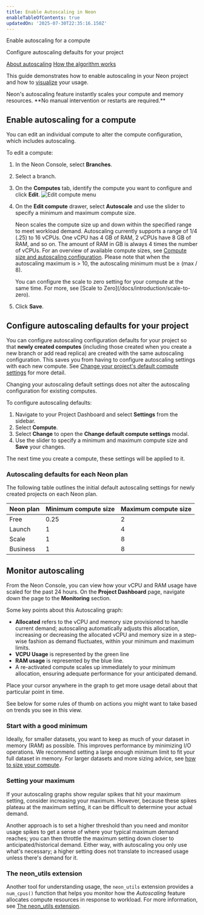 ```yaml
---
title: Enable Autoscaling in Neon
enableTableOfContents: true
updatedOn: '2025-07-30T22:35:16.150Z'
---
```


<InfoBlock>
<DocsList title="What you will learn:">
<p>Enable autoscaling for a compute</p>
<p>Configure autoscaling defaults for your project</p>
</DocsList>

<DocsList title="Related topics" theme="docs">
<a href="/docs/introduction/autoscaling">About autoscaling</a>
<a href="/docs/guides/autoscaling-algorithm">How the algorithm works</a>
</DocsList>
</InfoBlock>

This guide demonstrates how to enable autoscaling in your Neon project and how to [visualize](#monitor-autoscaling) your usage.

<Admonition type="tip" title="Did you know?">
Neon's autoscaling feature instantly scales your compute and memory resources. **No manual intervention or restarts are required.** 
</Admonition>

## Enable autoscaling for a compute

You can edit an individual compute to alter the compute configuration, which includes autoscaling.

To edit a compute:

1. In the Neon Console, select **Branches**.
1. Select a branch.
1. On the **Computes** tab, identify the compute you want to configure and click **Edit**.
   ![Edit compute menu](/docs/guides/autoscaling_edit.png)
1. On the **Edit compute** drawer, select **Autoscale** and use the slider to specify a minimum and maximum compute size.

   Neon scales the compute size up and down within the specified range to meet workload demand. Autoscaling currently supports a range of 1/4 (.25) to 16 vCPUs. One vCPU has 4 GB of RAM, 2 vCPUs have 8 GB of RAM, and so on. The amount of RAM in GB is always 4 times the number of vCPUs. For an overview of available compute sizes, see [Compute size and autoscaling configuration](/docs/manage/computes#compute-size-and-autoscaling-configuration). Please note that when the autoscaling maximum is > 10, the autoscaling minimum must be ≥ (max / 8).

   <Admonition type="note">
   You can configure the scale to zero setting for your compute at the same time. For more, see [Scale to Zero](/docs/introduction/scale-to-zero).
   </Admonition>

1. Click **Save**.

## Configure autoscaling defaults for your project

You can configure autoscaling configuration defaults for your project so that **newly created computes** (including those created when you create a new branch or add read replica) are created with the same autoscaling configuration. This saves you from having to configure autoscaling settings with each new compute. See [Change your project's default compute settings](/docs/manage/projects#change-your-projects-default-compute-settings) for more detail.

<Admonition type="note">
Changing your autoscaling default settings does not alter the autoscaling configuration for existing computes.
</Admonition>

To configure autoscaling defaults:

1. Navigate to your Project Dashboard and select **Settings** from the sidebar.
2. Select **Compute**.
3. Select **Change** to open the **Change default compute settings** modal.
4. Use the slider to specify a minimum and maximum compute size and **Save** your changes.

The next time you create a compute, these settings will be applied to it.

### Autoscaling defaults for each Neon plan

The following table outlines the initial default autoscaling settings for newly created projects on each Neon plan.

| **Neon plan** | **Minimum compute size** | **Maximum compute size** |
| ------------- | ------------------------ | ------------------------ |
| Free          | 0.25                     | 2                        |
| Launch        | 1                        | 4                        |
| Scale         | 1                        | 8                        |
| Business      | 1                        | 8                        |

## Monitor autoscaling

From the Neon Console, you can view how your vCPU and RAM usage have scaled for the past 24 hours. On the **Project Dashboard** page, navigate down the page to the **Monitoring** section.

Some key points about this Autoscaling graph:

- **Allocated** refers to the vCPU and memory size provisioned to handle current demand; autoscaling automatically adjusts this allocation, increasing or decreasing the allocated vCPU and memory size in a step-wise fashion as demand fluctuates, within your minimum and maximum limits.
- **VCPU Usage** is represented by the green line
- **RAM usage** is represented by the blue line.
- A re-activated compute scales up immediately to your minimum allocation, ensuring adequate performance for your anticipated demand.

Place your cursor anywhere in the graph to get more usage detail about that particular point in time.

See below for some rules of thumb on actions you might want to take based on trends you see in this view.

### Start with a good minimum

Ideally, for smaller datasets, you want to keep as much of your dataset in memory (RAM) as possible. This improves performance by minimizing I/O operations. We recommend setting a large enough minimum limit to fit your full dataset in memory. For larger datasets and more sizing advice, see [how to size your compute](/docs/manage/computes#how-to-size-your-compute).

### Setting your maximum

If your autoscaling graphs show regular spikes that hit your maximum setting, consider increasing your maximum. However, because these spikes plateau at the maximum setting, it can be difficult to determine your actual demand.

Another approach is to set a higher threshold than you need and monitor usage spikes to get a sense of where your typical maximum demand reaches; you can then throttle the maximum setting down closer to anticipated/historical demand. Either way, with autoscaling you only use what's necessary; a higher setting does not translate to increased usage unless there's demand for it.

### The neon_utils extension

Another tool for understanding usage, the `neon_utils` extension provides a `num_cpus()` function that helps you monitor how the _Autoscaling_ feature allocates compute resources in response to workload. For more information, see [The neon_utils extension](/docs/extensions/neon-utils).

<NeedHelp/>
